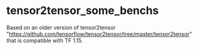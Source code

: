 # tensor2tensor_some_benchs
Based on an older version of tensor2tensor "https://github.com/tensorflow/tensor2tensor/tree/master/tensor2tensor" that is compatible with TF 1.15. 
